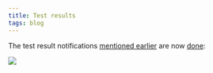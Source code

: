 ```yaml
---
title: Test results
tags: blog
---
```


The test result notifications [mentioned earlier](http://wincent.com/a/about/wincent/weblog/archives/2007/04/test_process_im.php) are now [done](http://wincent.com/a/about/wincent/weblog/svn-log/archives/2007/04/wotest_r156_2_items_changed.php):

![](/system/images/legacy/growl-notifications.png)
